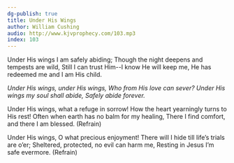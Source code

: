 ```yaml
---
dg-publish: true
title: Under His Wings
author: William Cushing
audio: http://www.kjvprophecy.com/103.mp3
index: 103
---
```


Under His wings I am safely abiding;
Though the night deepens and tempests are wild,
Still I can trust Him--I know He will keep me,
He has redeemed me and I am His child.

*Under His wings, under His wings,
Who from His love can sever?
Under His wings my soul shall abide,
Safely abide forever.*

Under His wings, what a refuge in sorrow!
How the heart yearningly turns to His rest!
Often when earth has no balm for my healing,
There I find comfort, and there I am blessed. (Refrain)

Under His wings, O what precious enjoyment!
There will I hide till life’s trials are o’er;
Sheltered, protected, no evil can harm me,
Resting in Jesus I’m safe evermore. (Refrain)